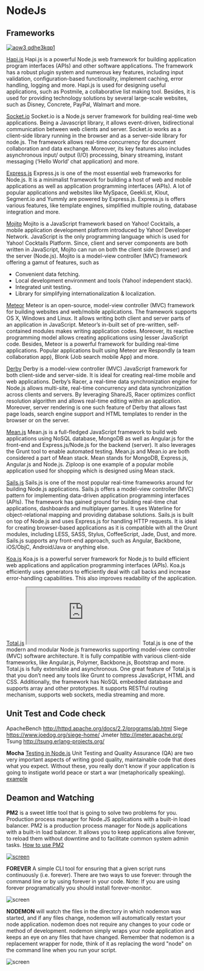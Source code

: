 # NodeJs
## Frameworks
[![aow3 qdhe3kqp1](https://cloud.githubusercontent.com/assets/4102119/11914128/d93a8310-a67f-11e5-8f87-51cb7cbcd0b6.jpg)](http://nodeframework.com/)

[Hapi.js](http://hapijs.com/)
Hapi.js is a powerful Node.js web framework for building application program interfaces (APIs) and other software applications. The framework has a robust plugin system and numerous key features, including input validation, configuration-based functionality, implement caching, error handling, logging and more. Hapi.js is used for designing useful applications, such as Postmile, a collaborative list making tool. Besides, it is used for providing technology solutions by several large-scale websites, such as Disney, Concrete, PayPal, Walmart and more.

[Socket.io](http://socket.io/)
Socket.io is a Node.js server framework for building real-time web applications. Being a Javascript library, it allows event-driven, bidirectional communication between web clients and server. Socket.io works as a client-side library running in the browser and as a server-side library for node.js. The framework allows real-time concurrency for document collaboration and data exchange. Moreover, its key features also includes asynchronous input/ output (I/O) processing, binary streaming, instant messaging (‘Hello World’ chat application) and more.

[Express.js](http://expressjs.com/)
Express.js is one of the most essential web frameworks for Node.js. It is a minimalist framework for building a host of web and mobile applications as well as application programming interfaces (APIs). A lot of popular applications and websites like MySpace, Geekli.st, Klout, Segment.io and Yummly are powered by Express.js. Express.js is offers various features, like template engines, simplified multiple routing, database integration and more.

[Mojito](https://developer.yahoo.com/cocktails/mojito/)
Mojito is a JavaScript framework based on Yahoo! Cocktails, a mobile application development platform introduced by Yahoo! Developer Network. JavaScript is the only programming language which is used for Yahoo! Cocktails Platform. Since, client and server components are both written in JavaScript, Mojito can run on both the client side (browser) and the server (Node.js).
Mojito is a model-view controller (MVC) framework offering a gamut of features, such as

- Convenient data fetching.
- Local development environment and tools (Yahoo! independent stack).
- Integrated unit testing.
- Library for simplifying internationalization & localization.


[Meteor](https://www.meteor.com/)
Meteor is an open-source, model-view controller (MVC) framework for building websites and web/mobile applications. The framework supports OS X, Windows and Linux. It allows writing both client and server parts of an application in JavaScript. Meteor’s in-built set of pre-written, self-contained modules makes writing application codes. Moreover, its reactive programming model allows creating applications using lesser JavaScript code. Besides, Meteor is a powerful framework for building real-time applications. Popular applications built using Meteor are Respondly (a team collaboration app), Blonk (Job search mobile App) and more.

[Derby](http://derbyjs.com/)
Derby is a model-view controller (MVC) JavaScript framework for both client-side and server-side. It is ideal for creating real-time mobile and web applications. Derby’s Racer, a real-time data synchronization engine for Node.js allows multi-site, real-time concurrency and data synchronization across clients and servers. By leveraging ShareJS, Racer optimizes conflict resolution algorithm and allows real-time editing within an application. Moreover, server rendering is one such feature of Derby that allows fast page loads, search engine support and HTML templates to render in the browser or on the server.

[Mean.js](http://meanjs.org/)
Mean.js is a full-fledged JavaScript framework to build web applications using NoSQL database, MongoDB as well as Angular.js for the front-end and Express.js/Node.js for the backend (server). It also leverages the Grunt tool to enable automated testing. Mean.js and Mean.io are both considered a part of Mean stack. Mean stands for MongoDB, Express.js, Angular.js and Node.js. Ziploop is one example of a popular mobile application used for shopping which is designed using Mean stack.

[Sails.js](http://sailsjs.org/)
Sails.js is one of the most popular real-time frameworks around for building Node.js applications. Sails.js offers a model-view controller (MVC) pattern for implementing data-driven application programming interfaces (APIs). The framework has gained ground for building real-time chat applications, dashboards and multiplayer games. It uses Waterline for object-relational mapping and providing database solutions. Sails.js is built on top of Node.js and uses Express.js for handling HTTP requests. It is ideal for creating browser-based applications as it is compatible with all the Grunt modules, including LESS, SASS, Stylus, CoffeeScript, Jade, Dust, and more. Sails.js supports any front-end approach, such as Angular, Backbone, iOS/ObjC, Android/Java or anything else.

[Koa.js](http://koajs.com/)
Koa.js is a powerful server framework for Node.js to build efficient web applications and application programming interfaces (APIs). Koa.js efficiently uses generators to efficiently deal with call backs and increase error-handling capabilities. This also improves readability of the application.

[Total.js](https://www.totaljs.com/?language=en)  <iframe src="http://ghbtns.com/github-btn.html?user=totaljs&repo=framework&type=watch&count=true"></iframe>
Total.js is one of the modern and modular Node.js frameworks supporting model-view controller (MVC) software architecture. It is fully compatible with various client-side frameworks, like Angular.js, Polymer, Backbone.js, Bootstrap and more. Total.js is fully extensible and asynchronous. One great feature of Total.js is that you don’t need any tools like Grunt to compress JavaScript, HTML and CSS. Additionally, the framework has NoSQL embedded database and supports array and other prototypes. It supports RESTful routing mechanism, supports web sockets, media streaming and more.

## Unit Test and Code check 

ApacheBench  http://httpd.apache.org/docs/2.2/programs/ab.html
Siege  https://www.joedog.org/siege-home/
Jmeter  http://jmeter.apache.org/
Tsung  http://tsung.erlang-projects.org/

**Mocha** [Testing in Node.js](http://code.tutsplus.com/tutorials/testing-in-nodejs--net-35018)
Unit Testing and Quality Assurance (QA) are two very important aspects of writing good quality, maintainable code that does what you expect. Without these, you really don't know if your application is going to instigate world peace or start a war (metaphorically speaking). [example](http://www.clock.co.uk/blog/tools-for-unit-testing-and-quality-assurance-in-node-js)

## Deamon and Watching

**PM2** is a sweet little tool that is going to solve two problems for you. Production process manager for Node.JS applications with a built-in load balancer. PM2 is a production process manager for Node.js applications with a built-in load balancer. It allows you to keep applications alive forever, to reload them without downtime and to facilitate common system admin tasks.
[How to use PM2](https://www.digitalocean.com/community/tutorials/how-to-use-pm2-to-setup-a-node-js-production-environment-on-an-ubuntu-vps)

[![screen](https://cloud.githubusercontent.com/assets/4102119/11913846/8b4c313a-a67a-11e5-9963-1b539a73334b.jpg)](https://github.com/Unitech/pm2)

**FOREVER** A simple CLI tool for ensuring that a given script runs continuously (i.e. forever).
There are two ways to use forever: through the command line or by using forever in your code. Note: If you are using forever programatically you should install forever-monitor.

![screen](https://cloud.githubusercontent.com/assets/4102119/11913875/34991c44-a67b-11e5-9a9f-e2ecaf8e3484.jpg)

**NODEMON**  will watch the files in the directory in which nodemon was started, and if any files change, nodemon will automatically restart your node application. nodemon does not require any changes to your code or method of development. nodemon simply wraps your node application and keeps an eye on any files that have changed. Remember that nodemon is a replacement wrapper for node, think of it as replacing the word "node" on the command line when you run your script.

![screen](https://cloud.githubusercontent.com/assets/4102119/11914058/7f9a5d5e-a67e-11e5-869c-32c2b329529a.jpg)
